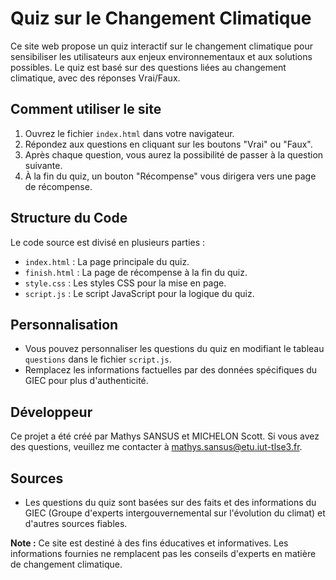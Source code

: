 # Quiz sur le Changement Climatique

Ce site web propose un quiz interactif sur le changement climatique pour sensibiliser les utilisateurs aux enjeux environnementaux et aux solutions possibles. Le quiz est basé sur des questions liées au changement climatique, avec des réponses Vrai/Faux.

## Comment utiliser le site

1. Ouvrez le fichier `index.html` dans votre navigateur.
2. Répondez aux questions en cliquant sur les boutons "Vrai" ou "Faux".
3. Après chaque question, vous aurez la possibilité de passer à la question suivante.
4. À la fin du quiz, un bouton "Récompense" vous dirigera vers une page de récompense.

## Structure du Code

Le code source est divisé en plusieurs parties :

- `index.html` : La page principale du quiz.
- `finish.html` : La page de récompense à la fin du quiz.
- `style.css` : Les styles CSS pour la mise en page.
- `script.js` : Le script JavaScript pour la logique du quiz.

## Personnalisation

- Vous pouvez personnaliser les questions du quiz en modifiant le tableau `questions` dans le fichier `script.js`.
- Remplacez les informations factuelles par des données spécifiques du GIEC pour plus d'authenticité.

## Développeur

Ce projet a été créé par Mathys SANSUS et MICHELON Scott. Si vous avez des questions, veuillez me contacter à mathys.sansus@etu.iut-tlse3.fr.

## Sources

- Les questions du quiz sont basées sur des faits et des informations du GIEC (Groupe d'experts intergouvernemental sur l'évolution du climat) et d'autres sources fiables.

**Note :** Ce site est destiné à des fins éducatives et informatives. Les informations fournies ne remplacent pas les conseils d'experts en matière de changement climatique.
